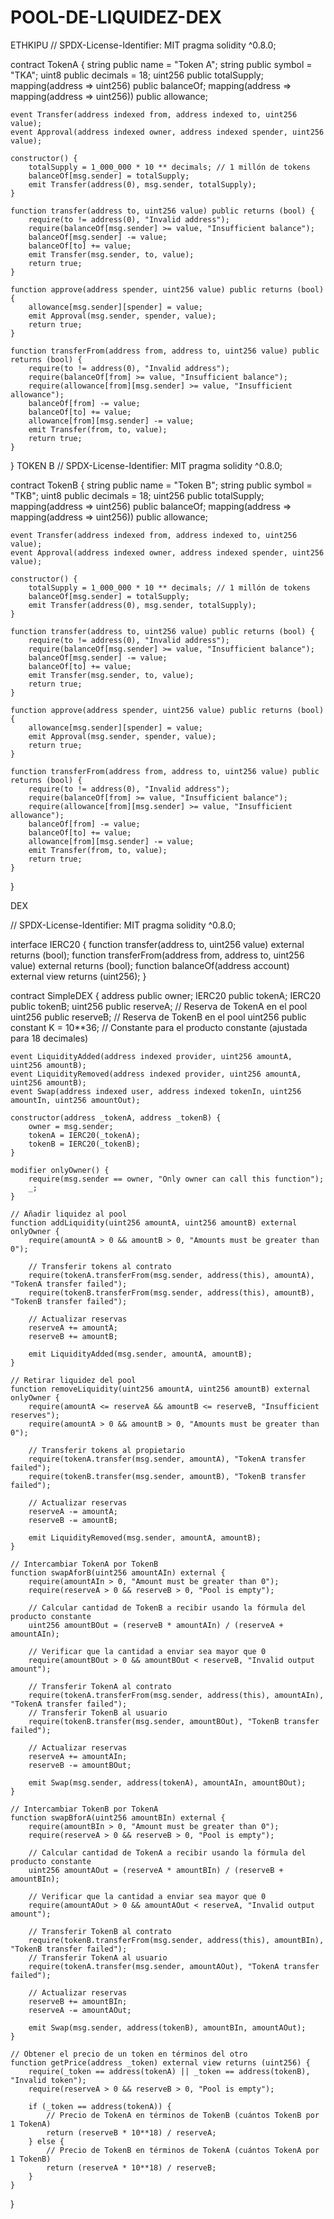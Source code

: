 # POOL-DE-LIQUIDEZ-DEX
ETHKIPU
// SPDX-License-Identifier: MIT
pragma solidity ^0.8.0;

contract TokenA {
    string public name = "Token A";
    string public symbol = "TKA";
    uint8 public decimals = 18;
    uint256 public totalSupply;
    mapping(address => uint256) public balanceOf;
    mapping(address => mapping(address => uint256)) public allowance;

    event Transfer(address indexed from, address indexed to, uint256 value);
    event Approval(address indexed owner, address indexed spender, uint256 value);

    constructor() {
        totalSupply = 1_000_000 * 10 ** decimals; // 1 millón de tokens
        balanceOf[msg.sender] = totalSupply;
        emit Transfer(address(0), msg.sender, totalSupply);
    }

    function transfer(address to, uint256 value) public returns (bool) {
        require(to != address(0), "Invalid address");
        require(balanceOf[msg.sender] >= value, "Insufficient balance");
        balanceOf[msg.sender] -= value;
        balanceOf[to] += value;
        emit Transfer(msg.sender, to, value);
        return true;
    }

    function approve(address spender, uint256 value) public returns (bool) {
        allowance[msg.sender][spender] = value;
        emit Approval(msg.sender, spender, value);
        return true;
    }

    function transferFrom(address from, address to, uint256 value) public returns (bool) {
        require(to != address(0), "Invalid address");
        require(balanceOf[from] >= value, "Insufficient balance");
        require(allowance[from][msg.sender] >= value, "Insufficient allowance");
        balanceOf[from] -= value;
        balanceOf[to] += value;
        allowance[from][msg.sender] -= value;
        emit Transfer(from, to, value);
        return true;
    }
}
TOKEN B
// SPDX-License-Identifier: MIT
pragma solidity ^0.8.0;

contract TokenB {
    string public name = "Token B";
    string public symbol = "TKB";
    uint8 public decimals = 18;
    uint256 public totalSupply;
    mapping(address => uint256) public balanceOf;
    mapping(address => mapping(address => uint256)) public allowance;

    event Transfer(address indexed from, address indexed to, uint256 value);
    event Approval(address indexed owner, address indexed spender, uint256 value);

    constructor() {
        totalSupply = 1_000_000 * 10 ** decimals; // 1 millón de tokens
        balanceOf[msg.sender] = totalSupply;
        emit Transfer(address(0), msg.sender, totalSupply);
    }

    function transfer(address to, uint256 value) public returns (bool) {
        require(to != address(0), "Invalid address");
        require(balanceOf[msg.sender] >= value, "Insufficient balance");
        balanceOf[msg.sender] -= value;
        balanceOf[to] += value;
        emit Transfer(msg.sender, to, value);
        return true;
    }

    function approve(address spender, uint256 value) public returns (bool) {
        allowance[msg.sender][spender] = value;
        emit Approval(msg.sender, spender, value);
        return true;
    }

    function transferFrom(address from, address to, uint256 value) public returns (bool) {
        require(to != address(0), "Invalid address");
        require(balanceOf[from] >= value, "Insufficient balance");
        require(allowance[from][msg.sender] >= value, "Insufficient allowance");
        balanceOf[from] -= value;
        balanceOf[to] += value;
        allowance[from][msg.sender] -= value;
        emit Transfer(from, to, value);
        return true;
    }
}


DEX


// SPDX-License-Identifier: MIT
pragma solidity ^0.8.0;

interface IERC20 {
    function transfer(address to, uint256 value) external returns (bool);
    function transferFrom(address from, address to, uint256 value) external returns (bool);
    function balanceOf(address account) external view returns (uint256);
}

contract SimpleDEX {
    address public owner;
    IERC20 public tokenA;
    IERC20 public tokenB;
    uint256 public reserveA; // Reserva de TokenA en el pool
    uint256 public reserveB; // Reserva de TokenB en el pool
    uint256 public constant K = 10**36; // Constante para el producto constante (ajustada para 18 decimales)

    event LiquidityAdded(address indexed provider, uint256 amountA, uint256 amountB);
    event LiquidityRemoved(address indexed provider, uint256 amountA, uint256 amountB);
    event Swap(address indexed user, address indexed tokenIn, uint256 amountIn, uint256 amountOut);

    constructor(address _tokenA, address _tokenB) {
        owner = msg.sender;
        tokenA = IERC20(_tokenA);
        tokenB = IERC20(_tokenB);
    }

    modifier onlyOwner() {
        require(msg.sender == owner, "Only owner can call this function");
        _;
    }

    // Añadir liquidez al pool
    function addLiquidity(uint256 amountA, uint256 amountB) external onlyOwner {
        require(amountA > 0 && amountB > 0, "Amounts must be greater than 0");
        
        // Transferir tokens al contrato
        require(tokenA.transferFrom(msg.sender, address(this), amountA), "TokenA transfer failed");
        require(tokenB.transferFrom(msg.sender, address(this), amountB), "TokenB transfer failed");

        // Actualizar reservas
        reserveA += amountA;
        reserveB += amountB;

        emit LiquidityAdded(msg.sender, amountA, amountB);
    }

    // Retirar liquidez del pool
    function removeLiquidity(uint256 amountA, uint256 amountB) external onlyOwner {
        require(amountA <= reserveA && amountB <= reserveB, "Insufficient reserves");
        require(amountA > 0 && amountB > 0, "Amounts must be greater than 0");

        // Transferir tokens al propietario
        require(tokenA.transfer(msg.sender, amountA), "TokenA transfer failed");
        require(tokenB.transfer(msg.sender, amountB), "TokenB transfer failed");

        // Actualizar reservas
        reserveA -= amountA;
        reserveB -= amountB;

        emit LiquidityRemoved(msg.sender, amountA, amountB);
    }

    // Intercambiar TokenA por TokenB
    function swapAforB(uint256 amountAIn) external {
        require(amountAIn > 0, "Amount must be greater than 0");
        require(reserveA > 0 && reserveB > 0, "Pool is empty");

        // Calcular cantidad de TokenB a recibir usando la fórmula del producto constante
        uint256 amountBOut = (reserveB * amountAIn) / (reserveA + amountAIn);

        // Verificar que la cantidad a enviar sea mayor que 0
        require(amountBOut > 0 && amountBOut < reserveB, "Invalid output amount");

        // Transferir TokenA al contrato
        require(tokenA.transferFrom(msg.sender, address(this), amountAIn), "TokenA transfer failed");
        // Transferir TokenB al usuario
        require(tokenB.transfer(msg.sender, amountBOut), "TokenB transfer failed");

        // Actualizar reservas
        reserveA += amountAIn;
        reserveB -= amountBOut;

        emit Swap(msg.sender, address(tokenA), amountAIn, amountBOut);
    }

    // Intercambiar TokenB por TokenA
    function swapBforA(uint256 amountBIn) external {
        require(amountBIn > 0, "Amount must be greater than 0");
        require(reserveA > 0 && reserveB > 0, "Pool is empty");

        // Calcular cantidad de TokenA a recibir usando la fórmula del producto constante
        uint256 amountAOut = (reserveA * amountBIn) / (reserveB + amountBIn);

        // Verificar que la cantidad a enviar sea mayor que 0
        require(amountAOut > 0 && amountAOut < reserveA, "Invalid output amount");

        // Transferir TokenB al contrato
        require(tokenB.transferFrom(msg.sender, address(this), amountBIn), "TokenB transfer failed");
        // Transferir TokenA al usuario
        require(tokenA.transfer(msg.sender, amountAOut), "TokenA transfer failed");

        // Actualizar reservas
        reserveB += amountBIn;
        reserveA -= amountAOut;

        emit Swap(msg.sender, address(tokenB), amountBIn, amountAOut);
    }

    // Obtener el precio de un token en términos del otro
    function getPrice(address _token) external view returns (uint256) {
        require(_token == address(tokenA) || _token == address(tokenB), "Invalid token");
        require(reserveA > 0 && reserveB > 0, "Pool is empty");

        if (_token == address(tokenA)) {
            // Precio de TokenA en términos de TokenB (cuántos TokenB por 1 TokenA)
            return (reserveB * 10**18) / reserveA;
        } else {
            // Precio de TokenB en términos de TokenA (cuántos TokenA por 1 TokenB)
            return (reserveA * 10**18) / reserveB;
        }
    }
}
